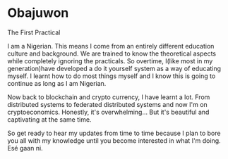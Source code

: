# Obajuwon
The First Practical

I am a Nigerian.
This means I come from an entirely different education culture and background.
We are trained to know the theoretical aspects while completely ignoring the practicals.
So overtime, I(like most in my generation)have developed a do it yourself system as a way of educating myself.
I learnt how to do most things myself and I know this is going to continue as long as I am Nigerian.

Now back to blockchain and crypto currency, I have learnt a lot.
From distributed systems to federated distributed systems and now I'm on cryptoeconomics.
Honestly, it's overwhelming... But it's beautiful and captivating at the same time.

So get ready to hear my updates from time to time because I plan to bore you all with my knowledge until you become interested in what I'm doing.
Esé gaan ni.  
